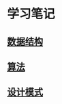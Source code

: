 # 学习笔记
## [数据结构](mweblib://15707901539450)
## [算法](mweblib://15707901645635)
## [设计模式](mweblib://15707901690185)